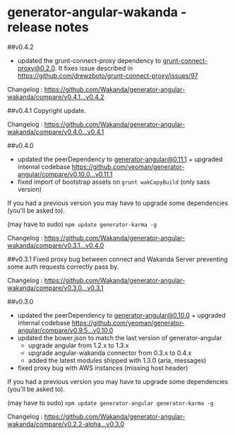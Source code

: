 generator-angular-wakanda - release notes
=========================================

##v0.4.2
* updated the grunt-connect-proxy dependency to grunt-connect-proxy@0.2.0. It fixes issue described in https://github.com/drewzboto/grunt-connect-proxy/issues/97

Changelog : https://github.com/Wakanda/generator-angular-wakanda/compare/v0.4.1...v0.4.2

##v0.4.1
Copyright update.

Changelog : https://github.com/Wakanda/generator-angular-wakanda/compare/v0.4.0...v0.4.1

##v0.4.0
* updated the peerDependency to generator-angular@0.11.1 + upgraded internal codebase https://github.com/yeoman/generator-angular/compare/v0.10.0...v0.11.1
* fixed import of bootstrap assets on `grunt wakCopyBuild` (only sass version)

If you had a previous version you may have to upgrade some dependencies (you'll be asked to).

(may have to sudo) `npm update generator-karma -g`

Changelog : https://github.com/Wakanda/generator-angular-wakanda/compare/v0.3.1...v0.4.0

##v0.3.1
Fixed proxy bug between connect and Wakanda Server preventing some auth requests correctly pass by.

Changelog : https://github.com/Wakanda/generator-angular-wakanda/compare/v0.3.0...v0.3.1

##v0.3.0
* updated the peerDependency to generator-angular@0.10.0 + upgraded internal codebase https://github.com/yeoman/generator-angular/compare/v0.9.5...v0.10.0
* updated the bower.json to match the last version of generator-angular
	* upgrade angular from 1.2.x to 1.3.x
	* upgrade angular-wakanda connector from 0.3.x to 0.4.x
	* added the latest modules shipped with 1.3.0 (aria, messages)
* fixed proxy bug with AWS instances (missing host header)

If you had a previous version you may have to upgrade some dependencies (you'll be asked to).

(may have to sudo) `npm update generator-angular generator-karma -g`

Changelog : https://github.com/Wakanda/generator-angular-wakanda/compare/v0.2.2-alpha...v0.3.0